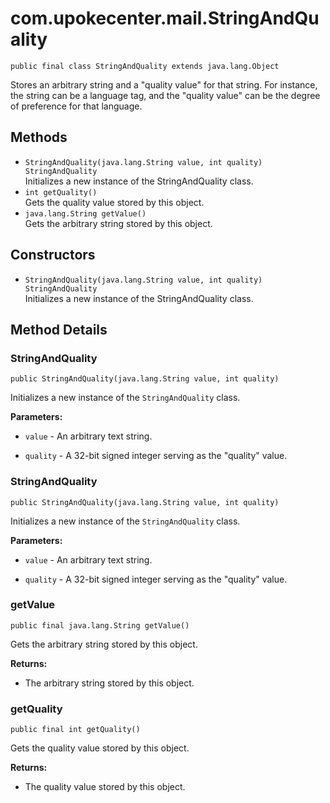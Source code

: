 # com.upokecenter.mail.StringAndQuality

    public final class StringAndQuality extends java.lang.Object

Stores an arbitrary string and a "quality value" for that string. For
  instance, the string can be a language tag, and the "quality value"
 can be the degree of preference for that language.

## Methods

* `StringAndQuality​(java.lang.String value,
                int quality) StringAndQuality`<br>
 Initializes a new instance of the StringAndQuality class.
* `int getQuality()`<br>
 Gets the quality value stored by this object.
* `java.lang.String getValue()`<br>
 Gets the arbitrary string stored by this object.

## Constructors

* `StringAndQuality​(java.lang.String value,
                int quality) StringAndQuality`<br>
 Initializes a new instance of the StringAndQuality class.

## Method Details

### StringAndQuality
    public StringAndQuality​(java.lang.String value, int quality)
Initializes a new instance of the <code>StringAndQuality</code> class.

**Parameters:**

* <code>value</code> - An arbitrary text string.

* <code>quality</code> - A 32-bit signed integer serving as the "quality" value.

### StringAndQuality
    public StringAndQuality​(java.lang.String value, int quality)
Initializes a new instance of the <code>StringAndQuality</code> class.

**Parameters:**

* <code>value</code> - An arbitrary text string.

* <code>quality</code> - A 32-bit signed integer serving as the "quality" value.

### getValue
    public final java.lang.String getValue()
Gets the arbitrary string stored by this object.

**Returns:**

* The arbitrary string stored by this object.

### getQuality
    public final int getQuality()
Gets the quality value stored by this object.

**Returns:**

* The quality value stored by this object.
